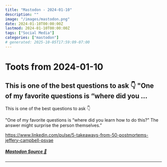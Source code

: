 ```yaml
---
title: "Mastodon - 2024-01-10"
description: ""
image: "/images/mastodon.png"
date: 2024-01-10T00:00:00Z
lastmod: 2024-01-10T00:00:00Z
tags: ["Social Media"]
categories: ["mastodon"]
# generated: 2025-10-05T17:59:09-07:00
---
```


# Toots from 2024-01-10

## This is one of the best questions to ask 👇  "One of my favorite questions is “where did you ...

This is one of the best questions to ask 👇

"One of my favorite questions is “where did you learn how to do this?” The answer might surprise the person themselves.”

<https://www.linkedin.com/pulse/5-takeaways-from-50-postmortems-jeffery-campbell-psvae>

##### [Mastodon Source 🐘](https://hachyderm.io/@mweagle/111728725048996816)

---

